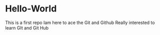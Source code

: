 # Hello-World
This is a first repo
Iam here to ace the Git and Github
Really interested to learn GIt and Git Hub
